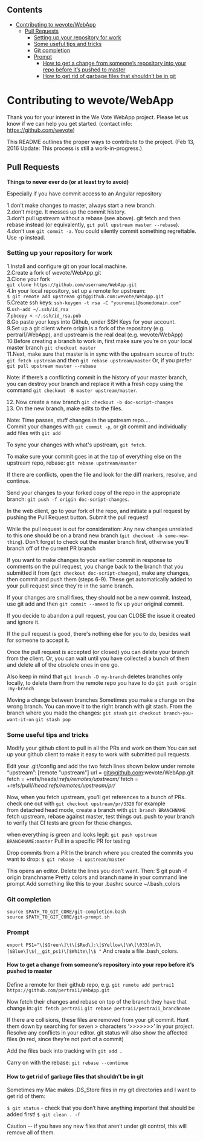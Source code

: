 <!-- START doctoc generated TOC please keep comment here to allow auto update -->
<!-- DON'T EDIT THIS SECTION, INSTEAD RE-RUN doctoc TO UPDATE -->
## Contents

- [Contributing to wevote/WebApp](#contributing-to-wevotewebapp)
  - [Pull Requests](#pull-requests)
    - [Setting up your repository for work](#setting-up-your-repository-for-work)
    - [Some useful tips and tricks](#some-useful-tips-and-tricks)
    - [Git completion](#git-completion)
    - [Prompt](#prompt)
      - [How to get a change from someone’s repository into your repo before it’s pushed to master](#how-to-get-a-change-from-someone%E2%80%99s-repository-into-your-repo-before-it%E2%80%99s-pushed-to-master)
      - [How to get rid of garbage files that shouldn’t be in git](#how-to-get-rid-of-garbage-files-that-shouldn%E2%80%99t-be-in-git)

<!-- END doctoc generated TOC please keep comment here to allow auto update -->

# Contributing to wevote/WebApp

Thank you for your interest in the We Vote WebApp project. Please let us know if we can help you get started.
 (contact info: https://github.com/wevote)

This README outlines the proper ways to contribute to the project. 
(Feb 13, 2016 Update: This process is still a work-in-progress.)

## Pull Requests

**Things to never ever do (or at least try to avoid)**

Especially if you have commit access to an Angular repository

1.don't make changes to master, always start a new branch.  
2.don’t merge. It messes up the commit history.  
3.don’t pull upstream without a rebase (see above). git fetch and then rebase
  instead (or equivalently, `git pull upstream master --rebase`).   
4.don’t use `git commit -a`. You could silently commit something regrettable. Use -p instead.

### Setting up your repository for work

1.Install and configure git on your local machine.  
2.Create a fork of wevote/WebApp.git  
3.Clone your fork  
`git clone https://github.com/username/WebApp.git`  
4.In your local repository, set up a remote for upstream:  
`$ git remote add upstream git@github.com:wevote/WebApp.git`  
5.Create ssh keys: `ssh-keygen -t rsa -C "youremail@somedomain.com"`  
6.`ssh-add ~/.ssh/id_rsa`  
7.`pbcopy < ~/.ssh/id_rsa.pub`  
8.Go paste your keys into Github, under SSH Keys for your account.  
9.Set up a git client where origin is a fork of the repository (e.g.
  pertrai1/WebApp), and upstream is the real deal (e.g. wevote/WebApp) 
10.Before creating a branch to work in, first make sure you’re on your local
   master branch `git checkout master`  
11.Next, make sure that master is in sync with the upstream source of truth:
   `git fetch upstream` and then `git rebase upstream/master` Or, if you prefer
	`git pull upstream master --rebase`  
    
Note: if there’s a conflicting commit in the history of your master branch, you
can destroy your branch and replace it with a fresh copy using the command  `git
checkout -B master upstream/master`.  

12. Now create a new branch `git checkout -b doc-script-changes`  
13. On the new branch, make edits to the files.   

Note: Time passes, stuff changes in the upstream repo....  
Commit your changes with `git commit -p`, or git commit and individually add
files with `git add`  

To sync your changes with what's upstream, `git fetch`.   

To make sure your commit goes in at the top of everything else on the upstream
repo, rebase: `git rebase upstream/master`  

If there are conflicts, open the file and look for the diff markers, resolve, and continue.

Send your changes to your forked copy of the repo in the appropriate branch:
`git push -f origin doc-script-changes`.  

In the web client, go to your fork of the repo, and initiate a pull request by pushing the Pull Request button. Submit the pull request!

While the pull request is out for consideration:
Any new changes unrelated to this one should be on a brand new branch (`git
checkout -b some-new-thing`). Don't forget to check out the master branch first, otherwise you'll branch off of the current PR branch

If you want to make changes to your earlier commit in response to comments on
the pull request, you change back to the branch that you submitted it from (`git
checkout doc-script-changes`), make any changes, then commit and push them (steps 6-9). These get automatically added to your pull request since they're in the same branch.

If your changes are small fixes, they should not be a new commit. Instead, use
git add and then `git commit --amend` to fix up your original commit. 

If you decide to abandon a pull request, you can CLOSE the issue it created and ignore it.  

If the pull request is good, there's nothing else for you to do, besides wait for someone to accept it. 

Once the pull request is accepted (or closed) you can delete your branch from the client. Or, you can wait until you have collected a bunch of them and delete all of the obsolete ones in one go.

Also keep in mind that `git branch -D my-branch` deletes branches only locally, to delete them from the remote repo you have to do `git push origin :my-branch`

Moving a change between branches
Sometimes you make a change on the wrong branch. You can move it to the right branch with git stash. From the branch where you made the changes:
`git stash`
`git checkout branch-you-want-it-on`
`git stash pop`


### Some useful tips and tricks

Modify your github client to pull in all the PRs and work on them
You can set up your github client to make it easy to work with submitted pull requests.

Edit your .git/config and add the two fetch lines shown below under remote “upstream”:
[remote "upstream"]
        url = git@github.com:wevote/WebApp.git
        fetch = +refs/heads/*:refs/remotes/upstream/*
        fetch = +refs/pull/*/head:refs/remotes/upstream/pr/* 

Now, when you fetch upstream, you’ll get references to a bunch of PRs.
check one out with `git checkout upstream/pr/3328` for example  
from detached head mode, create a branch with `git branch BRANCHNAME`
fetch upstream, rebase against master, test things out. 
push to your branch to verify that CI tests are green for these changes.

when everything is green and looks legit: 
`git push upstream BRANCHNAME:master`
Pull in a specific PR for testing

Drop commits from a PR
In the branch where you created the commits you want to drop:
`$ git rebase -i upstream/master`

This opens an editor. Delete the lines you don’t want. Then:
	$ git push -f origin branchname
Pretty colors and branch name in your command line prompt
Add something like this to your .bashrc
source ~/.bash_colors

### Git completion
`source $PATH_TO_GIT_CORE/git-completion.bash`  
`source $PATH_TO_GIT_CORE/git-prompt.sh`

### Prompt
`export
PS1="\[$Green\]\t\[$Red\]:\[$Yellow\]\W\[\033[m\]\[$Blue\]\$(__git_ps1)\[$White\]\$
"`
And create a file .bash_colors.

#### How to get a change from someone’s repository into your repo before it’s pushed to master
Define a remote for their github repo, e.g. 
`git remote add pertrai1 https://github.com/pertrai1/WebApp.git`

Now fetch their changes and rebase on top of the branch they have that change in:
`git fetch pertrai1`
`git rebase pertrai1/pertrai1_branchname`

If there are collisions, these files are removed from your git commit. Hunt them down by searching for seven > characters ‘>>>>>>>’ in your project. Resolve any conflicts in your editor. git status will also show the affected files (in red, since they’re not part of a commit)

Add the files back into tracking with `git add .`

Carry on with the rebase: `git rebase --continue`

#### How to get rid of garbage files that shouldn’t be in git

Sometimes my Mac makes .DS_Store files in my git directories and I want to get rid of them:

`$ git status` - check that you don’t have anything important that should be added first!
`$ git clean . -f`

Caution -- if you have any new files that aren’t under git control, this will remove all of them.

